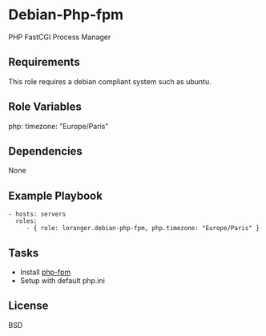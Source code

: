 Debian-Php-fpm
==============

PHP FastCGI Process Manager

Requirements
------------

This role requires a debian compliant system such as ubuntu.

Role Variables
--------------

php:
    timezone: "Europe/Paris"

Dependencies
------------

None

Example Playbook
----------------

    - hosts: servers
      roles:
         - { role: loranger.debian-php-fpm, php.timezone: "Europe/Paris" }

Tasks
-----

  - Install [php-fpm](https://php.net/manual/fr/install.fpm.php)
  - Setup with default php.ini

License
-------

BSD